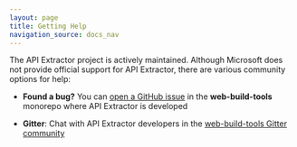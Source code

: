 ```yaml
---
layout: page
title: Getting Help
navigation_source: docs_nav
---
```


The API Extractor project is actively maintained.  Although Microsoft does not provide official support for
API Extractor, there are various community options for help:

- **Found a bug?** You can [open a GitHub issue](https://github.com/Microsoft/web-build-tools/issues)
  in the **web-build-tools** monorepo where API Extractor is developed

- **Gitter**: Chat with API Extractor developers in
  the [web-build-tools Gitter community](https://gitter.im/web-build-tools/web-build-tools)

